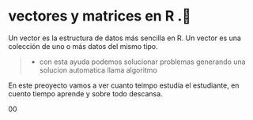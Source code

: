 # vectores y matrices  en R  .🎢 
Un vector es la estructura de datos más sencilla en R. Un vector es una colección de uno o más datos del mismo tipo.

> -  con esta ayuda podemos solucionar problemas generando una solucion automatica llama algoritmo 

En este preoyecto vamos a ver  cuanto teimpo estudia el estudiante, en cuento tiempo aprende y sobre todo descansa.

00
